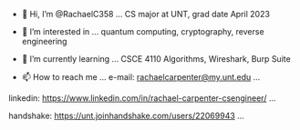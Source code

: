 - 👋 Hi, I’m @RachaelC358 ... 
CS major at UNT,
grad date April 2023

- 👀 I’m interested in ...
quantum computing,
cryptography, 
reverse engineering

- 🌱 I’m currently learning ...
CSCE 4110 Algorithms, Wireshark, Burp Suite

- 📫 How to reach me ...
e-mail: 
rachaelcarpenter@my.unt.edu ...

linkedin:
https://www.linkedin.com/in/rachael-carpenter-csengineer/ ...

handshake:
https://unt.joinhandshake.com/users/22069943 ...
